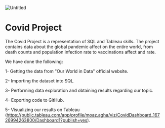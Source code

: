 ![Untitled](https://user-images.githubusercontent.com/115690921/210288014-88c26a6b-ea64-48c6-9f70-cf588769cc62.png)

# Covid Project
The Covid Project is a representation of SQL and Tableau skills. The project contains data about the global pandemic affect on the entire world, from death counts and population infection rate to vaccinations affect and rate.  

We have done the following:

1-	Getting the data from "Our World in Data" official website.

2-	Importing the dataset into SQL. 

3-	Performing data exploration and obtaining results regarding our topic.

4-	Exporting code to GitHub.

5-	Visualizing our results on Tableau (https://public.tableau.com/app/profile/moaz.agha/viz/CovidDashboard_16726994263800/Dashboard1?publish=yes). 

